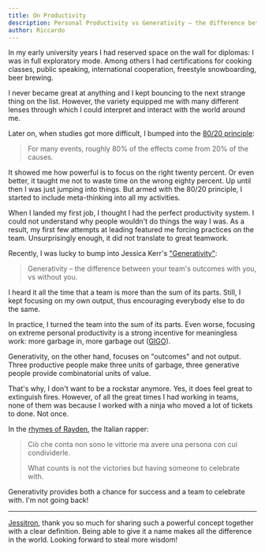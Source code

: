 ```yaml
---
title: On Productivity
description: Personal Productivity vs Generativity – the difference between your team's outcomes with you, vs without you
author: Riccardo
---
```


In my early university years I had reserved space on the wall for diplomas: I was in full exploratory mode. Among others I had certifications for cooking classes, public speaking, international cooperation, freestyle snowboarding, beer brewing.

I never became great at anything and I kept bouncing to the next strange thing on the list. However, the variety equipped me with many different lenses through which I could interpret and interact with the world around me.

Later on, when studies got more difficult, I bumped into the [80/20 principle](https://en.wikipedia.org/wiki/Pareto_principle):

> For many events, roughly 80% of the effects come from 20% of the causes.

It showed me how powerful is to focus on the right twenty percent. Or even better, it taught me not to waste time on the wrong eighty percent. Up until then I was just jumping into things. But armed with the 80/20 principle, I started to include meta-thinking into all my activities.

When I landed my first job, I thought I had the perfect productivity system. I could not understand why people wouldn't do things the way I was. As a result, my first few attempts at leading featured me forcing practices on the team. Unsurprisingly enough, it did not translate to great teamwork.

Recently, I was lucky to bump into Jessica Kerr's ["Generativity"](https://blog.jessitron.com/2019/08/11/generativity/):

> Generativity – the difference between your team's outcomes with you, vs without you.

I heard it all the time that a team is more than the sum of its parts. Still, I kept focusing on my own output, thus encouraging everybody else to do the same.

In practice, I turned the team into the sum of its parts. Even worse, focusing on extreme personal productivity is a strong incentive for meaningless work: more garbage in, more garbage out ([GIGO](https://en.wikipedia.org/wiki/Garbage_in,_garbage_out)).

Generativity, on the other hand, focuses on "outcomes" and not output. Three productive people make three units of garbage, three generative people provide combinatorial units of value.

That's why, I don't want to be a rockstar anymore. Yes, it does feel great to extinguish fires. However, of all the great times I had working in teams, none of them was because I worked with a ninja who moved a lot of tickets to done. Not once. 

In the [rhymes of Rayden](https://www.youtube.com/watch?v=WMRxOdaoIVs), the Italian rapper:

> Ciò che conta non sono le vittorie ma avere una persona con cui condividerle.
>
> What counts is not the victories but having someone to celebrate with.

Generativity provides both a chance for success and a team to celebrate with. I'm not going back!

---

[Jessitron](https://jessitron.com/), thank you so much for sharing such a powerful concept together with a clear definition. Being able to give it a name makes all the difference in the world. Looking forward to steal more wisdom!

